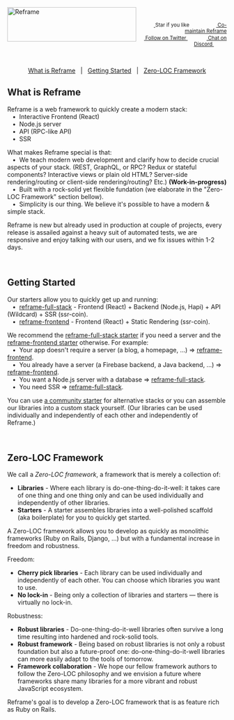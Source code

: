 <a href="/../../#readme">
    <img align="left" src="https://github.com/reframejs/reframe/raw/master/images/logo-with-title-and-slogan.min.svg?sanitize=true" width=296 height=79 style="max-width:100%;" alt="Reframe"/>
</a>
<br/>
<p align="right">
    <sup>
        <a href="#">
            <img
              src="https://github.com/reframejs/reframe/raw/master/images/star.svg?sanitize=true"
              width="16"
              height="12"
            >
        </a>
        Star if you like
        &nbsp;&nbsp;&nbsp;&nbsp;
        &nbsp;&nbsp;&nbsp;&nbsp;
        &nbsp;&nbsp;
        <a href="https://github.com/reframejs/reframe/blob/master/contributing.md">
            <img
              src="https://github.com/reframejs/reframe/raw/master/images/biceps.min.svg?sanitize=true"
              width="16"
              height="14"
            >
            Co-maintain Reframe
        </a>
    </sup>
    <br/>
    <sup>
        <a href="https://twitter.com/reframejs">
            <img
              src="https://github.com/reframejs/reframe/raw/master/images/tw.svg?sanitize=true"
              width="15"
              height="13"
            >
            Follow on Twitter
        </a>
        &nbsp;&nbsp;&nbsp;&nbsp;&nbsp;
        &nbsp;&nbsp;
        <a href="https://discord.gg/kqXf65G">
            <img
              src="https://github.com/reframejs/reframe/raw/master/images/chat.svg?sanitize=true"
              width="14"
              height="10"
            >
            Chat on Discord
        </a>
        &nbsp;&nbsp;&nbsp;&nbsp;
        &nbsp;&nbsp;&nbsp;&nbsp;
    </sup>
</p>
&nbsp;
<p align='center'>
<a href="#what-is-reframe">What is Reframe</a>
&nbsp; | &nbsp;
<a href="#getting-started">Getting Started</a>
&nbsp; | &nbsp;
<a href="#zero-loc-framework">Zero-LOC Framework</a>
</p>

## What is Reframe

Reframe is a web framework to quickly create a modern stack:
<br/> &nbsp;&nbsp;&nbsp;&#8226;&nbsp;
Interactive Frontend (React)
<br/> &nbsp;&nbsp;&nbsp;&#8226;&nbsp;
Node.js server
<br/> &nbsp;&nbsp;&nbsp;&#8226;&nbsp;
API (RPC-like API)
<br/> &nbsp;&nbsp;&nbsp;&#8226;&nbsp;
SSR

What makes Reframe special is that:
<br/> &nbsp;&nbsp;&nbsp;&#8226;&nbsp;
We teach modern web development and clarify how to decide crucial aspects of your stack. (REST, GraphQL, or RPC? Redux or stateful components? Interactive views or plain old HTML? Server-side rendering/routing or client-side rendering/routing? Etc.) **(Work-in-progress)**
<br/> &nbsp;&nbsp;&nbsp;&#8226;&nbsp;
Built with a rock-solid yet flexible fundation (we elaborate in the "Zero-LOC Framework" section bellow).
<br/> &nbsp;&nbsp;&nbsp;&#8226;&nbsp;
Simplicity is our thing. We believe it's possible to have a modern & simple stack.

Reframe is new but already used in production at couple of projects,
every release is assailed against a heavy suit of automated tests,
we are responsive and enjoy talking with our users,
and we fix issues within 1-2 days.

<br/>

## Getting Started

Our starters allow you to quickly get up and running:
<br/> &nbsp;&nbsp;&nbsp;&#8226;&nbsp;
[reframe-full-stack](https://github.com/reframejs/reframe-full-stack) -
Frontend (React) + Backend (Node.js, Hapi) + API (Wildcard) + SSR (ssr-coin).
<br/> &nbsp;&nbsp;&nbsp;&#8226;&nbsp;
[reframe-frontend](https://github.com/reframejs/reframe-frontend) -
Frontend (React) + Static Rendering (ssr-coin).

We recommend the
[reframe-full-stack starter](https://github.com/reframejs/reframe-full-stack)
if you need a server and the
[reframe-frontend starter](https://github.com/reframejs/reframe-frontend)
otherwise.
For example:
<br/> &nbsp;&nbsp;&nbsp;&#8226;&nbsp;
Your app doesn't require a server (a blog, a homepage, ...) &#8658; [reframe-frontend](https://github.com/reframejs/reframe-frontend).
<br/> &nbsp;&nbsp;&nbsp;&#8226;&nbsp;
You already have a server (a Firebase backend, a Java backend, ...)  &#8658; [reframe-frontend](https://github.com/reframejs/reframe-frontend).
<br/> &nbsp;&nbsp;&nbsp;&#8226;&nbsp;
You want a Node.js server with a database &#8658; [reframe-full-stack](https://github.com/reframejs/reframe-full-stack).
<br/> &nbsp;&nbsp;&nbsp;&#8226;&nbsp;
You need SSR &#8658; [reframe-full-stack](https://github.com/reframejs/reframe-full-stack).

You can use [a community starter](https://github.com/topics/reframe-starter)
for alternative stacks
or you can assemble our libraries into a custom stack yourself.
(Our libraries can be used individually and independently of each other and independently of Reframe.)

<br/>

## Zero-LOC Framework

We call a *Zero-LOC framework*, a framework that is merely a collection of:
- **Libraries** -
  Where each library is do-one-thing-do-it-well:
  it takes care of one thing and one thing only
  and can be used individually and independently of other libraries.
- **Starters** -
  A starter assembles libraries into a well-polished scaffold (aka boilerplate) for you to quickly get started.

A Zero-LOC framework allows you to develop as quickly as monolithic frameworks
(Ruby on Rails, Django, ...)
but with a fundamental increase in freedom and robustness.

Freedom:
- **Cherry pick libraries** -
  Each library can be used individually and independently of each other. You can choose which libraries you want to use.
- **No lock-in** -
  Being only a collection of libraries and starters &mdash; there is virtually no lock-in.

Robustness:
- **Robust libraries** -
  Do-one-thing-do-it-well libraries
  often survive a long time resulting into hardened and rock-solid tools.
- **Robust framework** -
  Being based on robust libraries is not only a robust foundation but also a future-proof one:
  do-one-thing-do-it-well libraries can more easily adapt to the tools of tomorrow.
- **Framework collaboration** -
  We hope our fellow framework authors to follow the Zero-LOC philosophy and
  we envision a future where frameworks share many libraries for a more vibrant and robust JavaScript ecosystem.

Reframe's goal is to develop a Zero-LOC framework that is as feature rich as Ruby on Rails.
